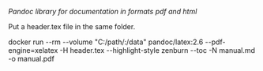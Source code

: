 *Pandoc library for documentation in formats pdf and html*

Put a header.tex file in the same folder. 

docker run --rm --volume "C:/path/:/data" pandoc/latex:2.6 --pdf-engine=xelatex -H header.tex --highlight-style zenburn --toc -N manual.md -o manual.pdf
